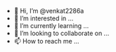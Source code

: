 - 👋 Hi, I’m @venkat2286a
- 👀 I’m interested in ...
- 🌱 I’m currently learning ...
- 💞️ I’m looking to collaborate on ...
- 📫 How to reach me ...

<!---
venkat2286a/venkat2286a is a ✨ special ✨ repository because its `README.md` (this file) appears on your GitHub profile.
You can click the Preview link to take a look at your changes.
--->
